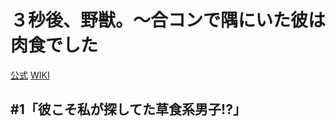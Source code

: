 # ３秒後、野獣。～合コンで隅にいた彼は肉食でした

[公式](https://3byogoyaju.af-original.com/) 
[WIKI](https://ja.wikipedia.org/wiki/3%E7%A7%92%E5%BE%8C%E3%80%81%E9%87%8E%E7%8D%A3%E3%80%82%E3%80%9C%E5%90%88%E3%82%B3%E3%83%B3%E3%81%A7%E9%9A%85%E3%81%AB%E3%81%84%E3%81%9F%E5%BD%BC%E3%81%AF%E6%B7%AB%E3%82%89%E3%81%AA%E8%82%89%E9%A3%9F%E3%81%A7%E3%81%97%E3%81%9F) 

## #1「彼こそ私が探してた草食系男子!?」
